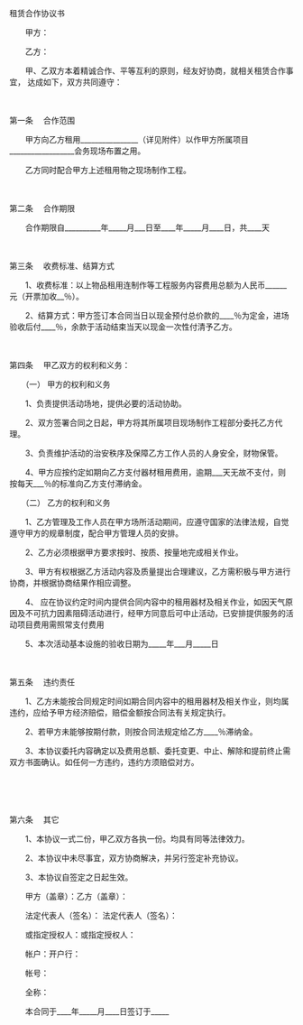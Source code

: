 



租赁合作协议书



 

　　甲方：

　　乙方：　　

　　甲、乙双方本着精诚合作、平等互利的原则，经友好协商，就相关租赁合作事宜， 达成如下，双方共同遵守：

　　

第一条
　合作范围

　　甲方向乙方租用________________（详见附件）以作甲方所属项目__________________会务现场布置之用。

　　乙方同时配合甲方上述租用物之现场制作工程。

　　

第二条
　合作期限

　　合作期限自__________年_____月___日至____年_____月____日，共____天

　　

第三条
　收费标准、结算方式

　　1、收费标准：以上物品租用连制作等工程服务内容费用总额为人民币______元（开票加收__％）。

　　2、结算方式：甲方签订本合同当日以现金预付总价款的____％为定金，进场验收后付____％，余款于活动结束当天以现金一次性付清予乙方。

　　

第四条
　甲乙双方的权利和义务：

　　（一） 甲方的权利和义务

　　1、负责提供活动场地，提供必要的活动协助。

　　2、双方签署合同之日起，甲方将其所属项目现场制作工程部分委托乙方代理。

　　3、负责维护活动的治安秩序及保障乙方工作人员的人身安全，财物保管。

　　4、甲方应按约定如期向乙方支付器材租用费用，逾期___天无故不支付，则按每天___％的标准向乙方支付滞纳金。

　　（二） 乙方的权利和义务

　　1、乙方管理及工作人员在甲方场所活动期间，应遵守国家的法律法规，自觉遵守甲方的规章制度，配合甲方管理人员的安排。

　　2、乙方必须根据甲方要求按时、按质、按量地完成相关作业。

　　3、甲方有权根据乙方活动内容及质量提出合理建议，乙方需积极与甲方进行协商，并根据协商结果作相应调整。

　　4、 应在协议约定时间内提供合同内容中的租用器材及相关作业，如因天气原因及不可抗力因素阻碍活动进行，经甲方同意后可中止活动，已安排提供服务的活动项目费用需照常支付费用

　　5、本次活动基本设施的验收日期为_____年___月_____日

　　

第五条
　违约责任

　　1、乙方未能按合同规定时间如期合同内容中的租用器材及相关作业，则均属违约，应给予甲方经济赔偿，赔偿金额按合同法有关规定执行。

　　2、若甲方未能够按期付款，则按合同法规定给乙方____％滞纳金。

　　3、本协议委托内容确定以及费用总额、委托变更、中止、解除和提前终止需双方书面确认。如任何一方违约，违约方须赔偿对方。

　　

　　

第六条
　其它

　　1、本协议一式二份，甲乙双方各执一份。均具有同等法律效力。

　　2、本协议中未尽事宜，双方协商解决，并另行签定补充协议。

　　3、本协议自签定之日起生效。　　

　　甲方（盖章）：乙方（盖章）：

　　法定代表人（签名）： 法定代表人（签名）：

　　或指定授权人：或指定授权人：

　　帐户：开户行：

　　帐号：

　　全称：　　

　　本合同于____年_____月____日签订于_____